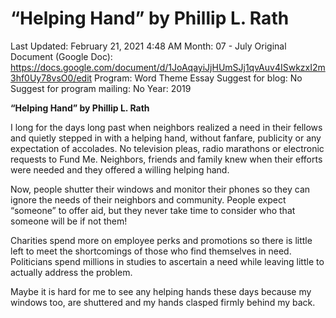 # “Helping Hand” by Phillip L. Rath

Last Updated: February 21, 2021 4:48 AM
Month: 07 - July
Original Document (Google Doc): https://docs.google.com/document/d/1JoAqayiJjHUmSJj1qvAuv4ISwkzxI2m3hf0Uy78vsO0/edit
Program: Word Theme Essay
Suggest for blog: No
Suggest for program mailing: No
Year: 2019

**“Helping Hand” by Phillip L. Rath**

I long for the days long past when neighbors realized a need in their fellows and quietly stepped in with a helping hand, without fanfare, publicity or any expectation of accolades. No television pleas, radio marathons or electronic requests to Fund Me. Neighbors, friends and family knew when their efforts were needed and they offered a willing helping hand.

Now, people shutter their windows and monitor their phones so they can ignore the needs of their neighbors and community. People expect “someone” to offer aid, but they never take time to consider who that someone will be if not them!

Charities spend more on employee perks and promotions so there is little left to meet the shortcomings of those who find themselves in need. Politicians spend millions in studies to ascertain a need while leaving little to actually address the problem.

Maybe it is hard for me to see any helping hands these days because my windows too, are shuttered and my hands clasped firmly behind my back.